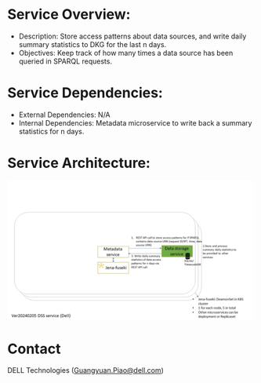 # Service Overview:
- Description: Store access patterns about data sources, and write daily summary statistics to DKG for the last n days.
- Objectives: Keep track of how many times a data source has been queried in SPARQL requests.

# Service Dependencies:
- External Dependencies: N/A
- Internal Dependencies: Metadata microservice to write back a summary statistics for n days.

# Service Architecture:
![](data-storage-service-v20240206.JPG) 

# Contact
DELL Technologies (Guangyuan.Piao@dell.com)
